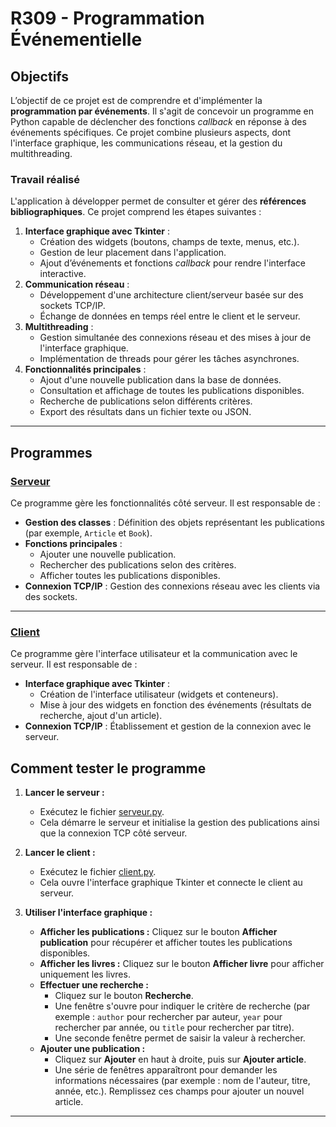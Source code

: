 # R309 - Programmation Événementielle

## Objectifs

L’objectif de ce projet est de comprendre et d'implémenter la **programmation par événements**. Il s'agit de concevoir un programme en Python capable de déclencher des fonctions *callback* en réponse à des événements spécifiques. Ce projet combine plusieurs aspects, dont l'interface graphique, les communications réseau, et la gestion du multithreading.  

### Travail réalisé

L'application à développer permet de consulter et gérer des **références bibliographiques**. Ce projet comprend les étapes suivantes :  
1. **Interface graphique avec Tkinter** :  
   - Création des widgets (boutons, champs de texte, menus, etc.).  
   - Gestion de leur placement dans l'application.  
   - Ajout d’événements et fonctions *callback* pour rendre l'interface interactive.  
2. **Communication réseau** :  
   - Développement d'une architecture client/serveur basée sur des sockets TCP/IP.  
   - Échange de données en temps réel entre le client et le serveur.  
3. **Multithreading** :  
   - Gestion simultanée des connexions réseau et des mises à jour de l'interface graphique.  
   - Implémentation de threads pour gérer les tâches asynchrones.  
4. **Fonctionnalités principales** :  
   - Ajout d'une nouvelle publication dans la base de données.  
   - Consultation et affichage de toutes les publications disponibles.  
   - Recherche de publications selon différents critères.  
   - Export des résultats dans un fichier texte ou JSON.  

---

## Programmes

### [Serveur](server.py)  

Ce programme gère les fonctionnalités côté serveur. Il est responsable de :  
- **Gestion des classes** : Définition des objets représentant les publications (par exemple, `Article` et `Book`).  
- **Fonctions principales** :  
  - Ajouter une nouvelle publication.  
  - Rechercher des publications selon des critères.  
  - Afficher toutes les publications disponibles.  
- **Connexion TCP/IP** : Gestion des connexions réseau avec les clients via des sockets.  

---

### [Client](client.py)  

Ce programme gère l'interface utilisateur et la communication avec le serveur. Il est responsable de :  
- **Interface graphique avec Tkinter** :  
  - Création de l'interface utilisateur (widgets et conteneurs).  
  - Mise à jour des widgets en fonction des événements (résultats de recherche, ajout d'un article).  
- **Connexion TCP/IP** : Établissement et gestion de la connexion avec le serveur.  


## Comment tester le programme  

1. **Lancer le serveur :**  
   - Exécutez le fichier [serveur.py](server.py).  
   - Cela démarre le serveur et initialise la gestion des publications ainsi que la connexion TCP côté serveur.  

2. **Lancer le client :**  
   - Exécutez le fichier [client.py](client.py).  
   - Cela ouvre l'interface graphique Tkinter et connecte le client au serveur.  

3. **Utiliser l'interface graphique :**  
   - **Afficher les publications :** Cliquez sur le bouton **Afficher publication** pour récupérer et afficher toutes les publications disponibles.  
   - **Afficher les livres :** Cliquez sur le bouton **Afficher livre** pour afficher uniquement les livres.  
   - **Effectuer une recherche :**  
     - Cliquez sur le bouton **Recherche**.  
     - Une fenêtre s'ouvre pour indiquer le critère de recherche (par exemple : `author` pour rechercher par auteur, `year` pour rechercher par année, ou `title` pour rechercher par titre).  
     - Une seconde fenêtre permet de saisir la valeur à rechercher.  
   - **Ajouter une publication :**  
     - Cliquez sur **Ajouter** en haut à droite, puis sur **Ajouter article**.  
     - Une série de fenêtres apparaîtront pour demander les informations nécessaires (par exemple : nom de l'auteur, titre, année, etc.). Remplissez ces champs pour ajouter un nouvel article.  

---
